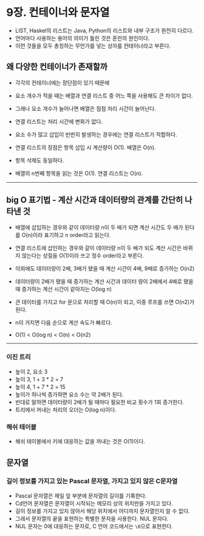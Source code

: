 # 9장. 컨테이너와 문자열

- LIST, Haskel의 리스트는 Java, Python의 리스트와 내부 구조가 완전히 다르다.
- 언어마다 사용하는 용어의 의미가 틀린 것은 혼란의 원인이다.
- 이런 것들을 모두 총칭하는 무언가를 넣는 상자를 컨테이너라고 부른다.

## 왜 다양한 컨테이너가 존재할까

- 각각의 컨테이너에는 장단점이 있기 때문에

- 요소 개수가 적을 때는 배열과 연결 리스트 중 어느 쪽을 사용해도 큰 차이가 없다.
- 그래나 요소 개수가 늘어나면 배열은 점점 처리 시간이 늘어난다.
- 연결 리스트는 처리 시간에 변화가 없다.
- 요소 수가 많고 삽입이 빈번히 발생하는 경우에는 연결 리스트가 적합하다.

- 연결 리스트의 장점은 항목 삽입 시 계산량이 O(1). 배열은 O(n).
- 항목 삭제도 동일하다.
- 배열의 n번째 항목을 읽는 것은 O(1). 연결 리스트는 O(n).

----

## big O 표기법 - 계산 시간과 데이터량의 관계를 간단히 나타낸 것

- 배열에 삽입하는 경우와 같이 데이터량 n이 두 배가 되면 계산 시간도 두 배가 된다를 O(n)이라 표기하고 n order라고 읽는다.
- 연결 리스트에 삽인하는 경우와 같이 데이터량 n이 두 배가 되도 계산 시간은 바뀌지 않는다는 성질을 O(1)이라 쓰고 정수 order라고 부른다.
- 이외에도 데이터량이 2배, 3배가 됐을 때 계산 시간이 4배, 9배로 증가하는 O(n2)
- 데이터량이 2배가 됐을 때 증가하는 계산 시간과 데이터 량이 2배에서 4배로 됐을 때 증가하는 계산 시간이 같아지는 O(log n)
- 큰 데이터를 가지고 for 문으로 처리할 때 O(n)이 되고, 이중 루프를 쓰면 O(n2)가 된다.

- n이 거지면 다음 순으로 계산 속도가 빠르다.
- O(1) < O(log n) < O(n) < O(n2)

----

### 이진 트리

- 높이 2, 요소 3
- 높이 3, 1 + 3 * 2 = 7
- 높이 4, 1 + 7 * 2 = 15
- 높이가 하나씩 증가하면 요소 수는 약 2배가 된다.
- 반대로 말하면 데이터량이 2배가 될 때마다 필요한 비교 횟수가 1회 증가한다.
- 트리에서 꺼내는 처리의 오더는 O(log n)이다.

### 해쉬 테이블

- 해쉬 테이블에서 키에 대응하는 값을 꺼내는 것은 O(1)이다.

## 문자열

### 길이 정보를 가지고 있는 Pascal 문자열, 가지고 있지 않은 C문자열

- Pascal 문자열은 제일 앞 부분에 문자열의 길이를 기록한다.
- Cd언어 문자열은 문자열이 시작되는 메모리 상의 위치만을 가지고 있다.
- 길이 정보를 가지고 있지 않아서 해당 위치에서 어디까지 문자열인지 알 수 없다.
- 그래서 문자열의 끝을 표현하는 특별한 문자을 사용한다. NUL 문자다.
- NUL 문자는 0에 대응하는 문자로, C 언어 코드에서는 `\0`으로 표현한다.
